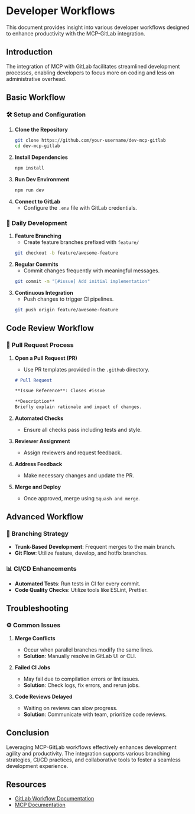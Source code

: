 # Developer Workflows

This document provides insight into various developer workflows designed to enhance productivity with the MCP-GitLab integration.

## Introduction

The integration of MCP with GitLab facilitates streamlined development processes, enabling developers to focus more on coding and less on administrative overhead.

## Basic Workflow

### 🛠 **Setup and Configuration**
1. **Clone the Repository**
   ```bash
   git clone https://github.com/your-username/dev-mcp-gitlab
   cd dev-mcp-gitlab
   ```
2. **Install Dependencies**
   ```bash
   npm install
   ```
3. **Run Dev Environment**
   ```bash
   npm run dev
   ```
4. **Connect to GitLab**
   - Configure the `.env` file with GitLab credentials.

### 📌 **Daily Development**
1. **Feature Branching**
   - Create feature branches prefixed with `feature/`
   ```bash
   git checkout -b feature/awesome-feature
   ```
2. **Regular Commits**
   - Commit changes frequently with meaningful messages.
   ```bash
   git commit -m "[#issue] Add initial implementation"
   ```
3. **Continuous Integration**
   - Push changes to trigger CI pipelines.
   ```bash
   git push origin feature/awesome-feature
   ````

## Code Review Workflow

### 🔄 **Pull Request Process**
1. **Open a Pull Request (PR)**
   - Use PR templates provided in the `.github` directory.
   ```markdown
   # Pull Request

   **Issue Reference**: Closes #issue

   **Description**
   Briefly explain rationale and impact of changes.
   ```
2. **Automated Checks**
   - Ensure all checks pass including tests and style.

3. **Reviewer Assignment**
   - Assign reviewers and request feedback.

4. **Address Feedback**
   - Make necessary changes and update the PR.

5. **Merge and Deploy**
   - Once approved, merge using `Squash and merge`.

## Advanced Workflow

### 🔄 **Branching Strategy**
- **Trunk-Based Development**: Frequent merges to the main branch.
- **Git Flow**: Utilize feature, develop, and hotfix branches.

### 📊 **CI/CD Enhancements**
- **Automated Tests**: Run tests in CI for every commit.
- **Code Quality Checks**: Utilize tools like ESLint, Prettier.

## Troubleshooting

### ⚙️ **Common Issues**
1. **Merge Conflicts**
   - Occur when parallel branches modify the same lines.
   - **Solution**: Manually resolve in GitLab UI or CLI.

2. **Failed CI Jobs**
   - May fail due to compilation errors or lint issues.
   - **Solution**: Check logs, fix errors, and rerun jobs.

3. **Code Reviews Delayed**
   - Waiting on reviews can slow progress.
   - **Solution**: Communicate with team, prioritize code reviews.

## Conclusion

Leveraging MCP-GitLab workflows effectively enhances development agility and productivity. The integration supports various branching strategies, CI/CD practices, and collaborative tools to foster a seamless development experience.

## Resources

- [GitLab Workflow Documentation](https://docs.gitlab.com/ee/gitlab-basics/)
- [MCP Documentation](../api/mcp-protocol.md)
